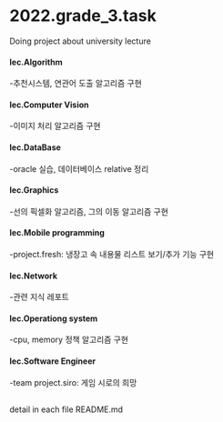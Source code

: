 # 2022.grade_3.task  
Doing project about university lecture  
  
#### lec.Algorithm  
-추천시스템, 연관어 도출 알고리즘 구현    
  
#### lec.Computer Vision  
-이미지 처리 알고리즘 구현  
  
#### lec.DataBase  
-oracle 실습, 데이터베이스 relative 정리  

#### lec.Graphics  
-선의 픽셀화 알고리즘, 그의 이동 알고리즘 구현  

#### lec.Mobile programming  
-project.fresh: 냉장고 속 내용물 리스트 보기/추가 기능 구현  

#### lec.Network
-관련 지식 레포트

#### lec.Operationg system  
-cpu, memory 정책 알고리즘 구현  
  
#### lec.Software Engineer  
-team project.siro: 게임 시로의 희망  
  
  
##
##
##
##
  
  
  
detail in each file README.md
